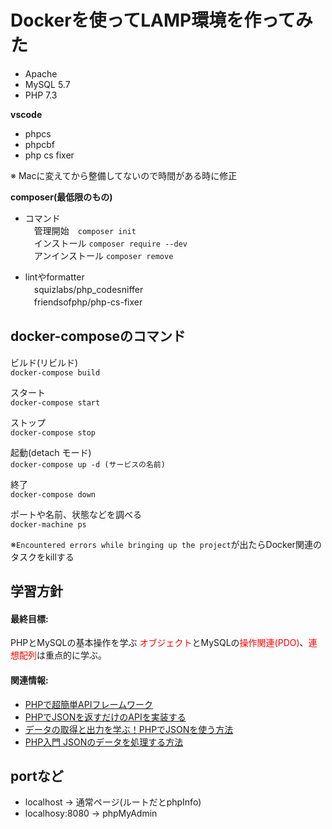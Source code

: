# Dockerを使ってLAMP環境を作ってみた

- Apache
- MySQL 5.7
- PHP 7.3

**vscode**
- phpcs
- phpcbf
- php cs fixer

※ Macに変えてから整備してないので時間がある時に修正

**composer(最低限のもの)**
- コマンド<br>
　管理開始　`composer init`<br>
　インストール `composer require --dev` <br>
　アンインストール `composer remove` <br>

- lintやformatter<br>
　squizlabs/php_codesniffer<br>
　friendsofphp/php-cs-fixer

## docker-composeのコマンド
ビルド(リビルド)<br>
`docker-compose build`

スタート<br>
`docker-compose start`

ストップ<br>
`docker-compose stop`

起動(detach モード)<br>
`docker-compose up -d (サービスの名前)`

終了<br>
`docker-compose down`

ポートや名前、状態などを調べる<br>
`docker-machine ps`

※`Encountered errors while bringing up the project`が出たらDocker関連のタスクをkillする<br>
## 学習方針
#### 最終目標:
PHPとMySQLの基本操作を学ぶ
<span style="color: red;">オブジェクト</span>とMySQLの<span style="color: red;">操作関連(PDO)</span>、<span style="color: red;">連想配列</span>は重点的に学ぶ。

#### 関連情報:
- [PHPで超簡単APIフレームワーク](https://qiita.com/kahirokunn/items/418f86e4e2ec1746ab60)
- [PHPでJSONを返すだけのAPIを実装する](https://qiita.com/trewanek/items/ebea22c7ac7ae0056b1f)
- [データの取得と出力を学ぶ！PHPでJSONを使う方法](https://techacademy.jp/magazine/12347)
- [PHP入門 JSONのデータを処理する方法](https://www.sejuku.net/blog/27932)

## portなど
- localhost -> 通常ページ(ルートだとphpInfo)
- localhosy:8080 -> phpMyAdmin

